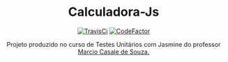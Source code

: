 <p align="center"><h1 align="center">Calculadora-Js</h1></p>
<p align="center"><a href="https://travis-ci.org/github/ViniciusCastroS/calculadora-js"><img src="https://travis-ci.org/ViniciusCastroS/calculadora-js.svg?branch=master" alt="TravisCi" /></a>
<a href="https://www.codefactor.io/repository/github/viniciuscastros/calculadora-js"><img src="https://www.codefactor.io/repository/github/viniciuscastros/calculadora-js/badge" alt="CodeFactor" /></a>

<div align="center">Projeto produzido no curso de Testes Unitários com Jasmine do professor <a href="https://github.com/m4rciosouza">Marcio Casale de Souza.</a>
